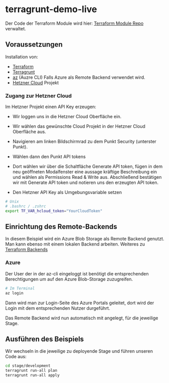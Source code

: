 # terragrunt-demo-live

Der Code der Terraform Module wird hier: [Terraform Module Repo](https://github.com/19bytes/terragrunt-demo-modules) verwaltet.

## Voraussetzungen

Installation von:

- [Terraform](https://developer.hashicorp.com/terraform/downloads)
- [Terragrunt](https://terragrunt.gruntwork.io/docs/getting-started/install/)
- [az](https://learn.microsoft.com/en-gb/cli/azure/install-azure-cli) (Auzre CLI) Falls Azure als Remote Backend verwendet wird.
- [Hetzner Cloud](https://www.hetzner.com/de/cloud) Projekt

### Zugang zur Hetzner Cloud

Im Hetzner Projekt einen API Key erzeugen:

- Wir loggen uns in die Hetzner Cloud Oberfläche ein.
- Wir wählen das gewünschte Cloud Projekt in der Hetzner Cloud Oberfläche aus.
- Navigieren am linken Bildschirmrad zu dem Punkt Security (unterster Punkt).
- Wählen dann den Punkt API tokens
- Dort wählen wir über die Schaltfläche Generate API token, fügen in dem neu geöffneten Modalfenster eine aussage kräftige Beschreibung ein und wählen als Permissions Read & Write aus. Abschließend bestätigen wir mit Generate API token und notieren uns den erzeugten API token.

- Den Hetzner API Key als Umgebungsvariable setzen

```bash
# Unix
# .bashrc / .zshrc
export TF_VAR_hcloud_token="YourCloudToken"
```

## Einrichtung des Remote-Backends

In diesem Beispiel wird ein Azure Blob Storage als Remote Backend genutzt. Man kann ebenso mit einem lokalen Backend arbeiten.
Weiteres zu [Terraform Backends](https://developer.hashicorp.com/terraform/language/settings/backends/configuration)

### Azure

Der User der in der az-cli eingeloggt ist benötigt die entsprechenden Berechtigungen um auf den Azure Blob-Storage zuzugreifen.

```bash
# Im Terminal
az login 
```

Dann wird man zur Login-Seite des Azure Portals geleitet, dort wird der Login mit dem entsprechenden Nutzer durgeführt.

Das Remote Backend wird nun automatisch mit angelegt, für die jeweilige Stage.

## Ausführen des Beispiels

Wir wechseln in die jeweilige zu deployende Stage und führen unseren Code aus:

```bash
cd stage/development
terragrunt run-all plan
terragrunt run-all apply 
```
